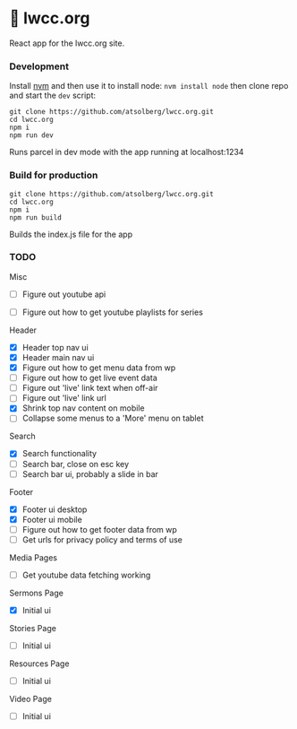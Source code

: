 # 📖 lwcc.org
React app for the lwcc.org site.

### Development
Install [nvm](https://github.com/nvm-sh/nvm#installation-and-update)
and then use it to install node: `nvm install node`
then clone repo and start the `dev` script:
```shell
git clone https://github.com/atsolberg/lwcc.org.git
cd lwcc.org
npm i
npm run dev
```
Runs parcel in dev mode with the app running at localhost:1234

### Build for production
```shell
git clone https://github.com/atsolberg/lwcc.org.git
cd lwcc.org
npm i
npm run build
```
Builds the index.js file for the app

### TODO
Misc
- [ ] Figure out youtube api
- [ ] Figure out how to get youtube playlists for series


Header
- [x] Header top nav ui
- [x] Header main nav ui
- [x] Figure out how to get menu data from wp
- [ ] Figure out how to get live event data
- [ ] Figure out 'live' link text when off-air
- [ ] Figure out 'live' link url
- [x] Shrink top nav content on mobile
- [ ] Collapse some menus to a 'More' menu on tablet

Search
- [x] Search functionality
- [ ] Search bar, close on esc key 
- [ ] Search bar ui, probably a slide in bar

Footer
- [x] Footer ui desktop
- [x] Footer ui mobile
- [ ] Figure out how to get footer data from wp
- [ ] Get urls for privacy policy and terms of use 

Media Pages
- [ ] Get youtube data fetching working

Sermons Page 
- [x] Initial ui

Stories Page
- [ ] Initial ui

Resources Page
- [ ] Initial ui

Video Page
- [ ] Initial ui

